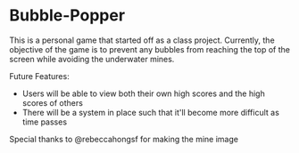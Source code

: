 # Bubble-Popper

This is a personal game that started off as a class project. Currently, the objective of the game is to prevent any bubbles from reaching the top of the screen while avoiding the underwater mines.


Future Features:
  - Users will be able to view both their own high scores and the high scores of others
  - There will be a system in place such that it'll become more difficult as time passes
  
Special thanks to @rebeccahongsf for making the mine image  

